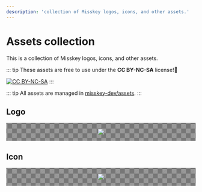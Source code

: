 ```yaml
---
description: 'collection of Misskey logos, icons, and other assets.'
---
```


# Assets collection
This is a collection of Misskey logos, icons, and other assets.


::: tip
These assets are free to use under the **CC BY-NC-SA** license!🎉

<a rel="license" href="http://creativecommons.org/licenses/by-nc-sa/4.0/"><img alt="CC BY-NC-SA" src="https://i.creativecommons.org/l/by-nc-sa/4.0/88x31.png" /></a>
:::

::: tip
All assets are managed in [misskey-dev/assets](https://github.com/misskey-dev/assets).
:::

## Logo
<a class="asset" href="https://assets.misskey-hub.net/public/misskey.svg" target="_blank" download>
<img src="https://assets.misskey-hub.net/public/misskey.svg">
</a>

## Icon
<a class="asset" href="https://assets.misskey-hub.net/public/icon.png" target="_blank" download>
<img src="https://assets.misskey-hub.net/public/icon.png">
</a>

<style>
.asset {
	display: block;
	background-color: #777;
	background-image:
		linear-gradient(45deg, #999 25%, transparent 25%),
		linear-gradient(135deg, #999 25%, transparent 25%),
		linear-gradient(45deg, transparent 75%, #999 75%),
		linear-gradient(135deg, transparent 75%, #999 75%);
	background-size: 25px 25px; /* Must be a square */
	background-position: 0 0, 12.5px 0, 12.5px -12.5px, 0px 12.5px; /* Must be half of one side of the square */
	animation: asset-bg 0.5s linear infinite;

	margin: 1em 0;
	padding: 16px;
	text-align: center;
}

@keyframes asset-bg {
  0% {background-position: 0 0, 12.5px 0, 12.5px -12.5px, 0px 12.5px;}
  100% {background-position: 12.5px 12.5px, 25px 12.5px, 25px 0px, 12.5px 25px;}
}
</style>
